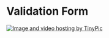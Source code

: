 # Validation Form
<a href="http://tinypic.com?ref=1zp332x" target="_blank"><img src="http://i65.tinypic.com/1zp332x.png" border="0" alt="Image and video hosting by TinyPic"></a>
